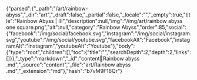 {"parsed":{"_path":"/art/rainbow-abyss","_dir":"art","_draft":false,"_partial":false,"_locale":"","_empty":true,"title":"Rainbow Abyss | III","description":null,"img":"/img/art/rainbow abyss one square.png","alt":null,"category":"Rainbow Abyss","order":85,"social":{"facebook":"/img/social/facebook.svg","instagram":"/img/social/instagram.svg","youtube":"/img/social/youtube.svg","facebookAlt":"Facebook","instagramAlt":"Instagram","youtubeAlt":"Youtube"},"body":{"type":"root","children":[],"toc":{"title":"","searchDepth":2,"depth":2,"links":[]}},"_type":"markdown","_id":"content:art:Rainbow abyss .md","_source":"content","_file":"art/Rainbow abyss .md","_extension":"md"},"hash":"b7vM9F16Qr"}